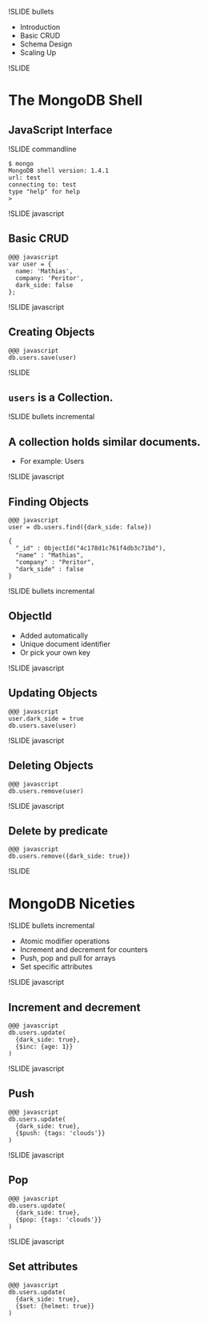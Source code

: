 !SLIDE bullets

<ul>
<li>Introduction</li>
<li><span class="current">Basic CRUD</span></li>
<li>Schema Design</li>
<li>Scaling Up</li>
</ul>

!SLIDE

# The MongoDB Shell #

## JavaScript Interface ##

!SLIDE commandline

    $ mongo
    MongoDB shell version: 1.4.1
    url: test
    connecting to: test
    type "help" for help
    >

!SLIDE javascript

## Basic CRUD ##

    @@@ javascript
    var user = {
      name: 'Mathias',
      company: 'Peritor',
      dark_side: false
    };
 
!SLIDE javascript

## Creating Objects ##

    @@@ javascript
    db.users.save(user)

!SLIDE

## `users` is a Collection. ##

!SLIDE bullets incremental

## A collection holds similar documents. ##

* For example: Users

!SLIDE javascript

## Finding Objects ##

    @@@ javascript
    user = db.users.find({dark_side: false})
    
    {
      "_id" : ObjectId("4c178d1c761f4db3c71bd"),
      "name" : "Mathias",
      "company" : "Peritor",
      "dark_side" : false
    }

!SLIDE bullets incremental

## ObjectId ##

* Added automatically
* Unique document identifier
* Or pick your own key

!SLIDE javascript

## Updating Objects ##

    @@@ javascript
    user.dark_side = true
    db.users.save(user)

!SLIDE javascript

## Deleting Objects ##

    @@@ javascript
    db.users.remove(user)

!SLIDE javascript

## Delete by predicate ##

    @@@ javascript
    db.users.remove({dark_side: true})

!SLIDE

# MongoDB Niceties #

!SLIDE bullets incremental

* Atomic modifier operations
* Increment and decrement for counters
* Push, pop and pull for arrays
* Set specific attributes

!SLIDE javascript

## Increment and decrement ##

    @@@ javascript
    db.users.update(
      {dark_side: true},
      {$inc: {age: 1}}
    )

!SLIDE javascript

## Push ##

    @@@ javascript
    db.users.update(
      {dark_side: true},
      {$push: {tags: 'clouds'}}
    )

!SLIDE javascript

## Pop ##

    @@@ javascript
    db.users.update(
      {dark_side: true},
      {$pop: {tags: 'clouds'}}
    )

!SLIDE javascript

## Set attributes ##

    @@@ javascript
    db.users.update(
      {dark_side: true},
      {$set: {helmet: true}}
    )
